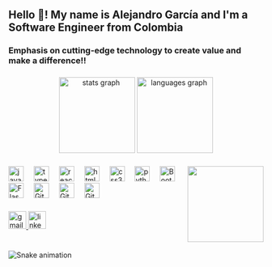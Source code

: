 <h2 align="left">Hello 👋! My name is Alejandro García and I'm a Software Engineer from Colombia</h2>
<h3> Emphasis on cutting-edge technology to create value and make a difference!! </h3>

###

<div align="center">
  <img src="https://github-readme-stats.vercel.app/api?username=maurodesouza&hide_title=false&hide_rank=false&show_icons=true&include_all_commits=true&count_private=true&disable_animations=false&theme=dracula&locale=en&hide_border=false" height="150" alt="stats graph"  />
  <img src="https://github-readme-stats.vercel.app/api/top-langs?username=maurodesouza&locale=en&hide_title=false&layout=compact&card_width=320&langs_count=5&theme=dracula&hide_border=false" height="150" alt="languages graph"  />
</div>

###

<img align="right" height="150" src="https://media.istockphoto.com/id/1470350238/es/vector/desarrollador-de-software-que-trabaja-con-ordenadores.jpg?s=612x612&w=0&k=20&c=2W-Jrc5_y9zfeACclgo9OAMnyHvOOVWGzsfd94tOJc0=" />

###

<div align="left">
  <img src="https://cdn.jsdelivr.net/gh/devicons/devicon/icons/javascript/javascript-original.svg" className="img-fluid" height="30" alt="javascript logo"  />
  <img width="12" />
  <img src="https://cdn.jsdelivr.net/gh/devicons/devicon/icons/typescript/typescript-original.svg" className="img-fluid"  height="30" alt="typescript logo"  />
  <img width="12" />
  <img src="https://cdn.jsdelivr.net/gh/devicons/devicon/icons/react/react-original.svg" className="img-fluid" height="30" alt="react logo"  />
  <img width="12" />
  <img src="https://cdn.jsdelivr.net/gh/devicons/devicon/icons/html5/html5-original.svg" className="img-fluid" height="30" alt="html5 logo"  />
  <img width="12" />
  <img src="https://cdn.jsdelivr.net/gh/devicons/devicon/icons/css3/css3-original.svg" className="img-fluid"  height="30" alt="css3 logo"  />
  <img width="12" />
  <img src="https://cdn.jsdelivr.net/gh/devicons/devicon/icons/python/python-original.svg" className= "img-fluid" height="30" alt="python logo"  />
  <img width="12" />
  <img src="https://getbootstrap.com/docs/5.3/assets/brand/bootstrap-logo.svg" className="img-fluid" alt="Bootstrap logo" height="30" />
  <img width="12" />
  <img src="https://static.cdnlogo.com/logos/f/80/flask.svg" className="img-fluid" alt="Flask logo" height="30" />
  <img width="12" />
  <img src="https://cdn.worldvectorlogo.com/logos/git.svg" className="img-fluid" alt="Git logo" height="30" />
  <img width="12" />
  <img src="https://upload.wikimedia.org/wikipedia/commons/9/91/Octicons-mark-github.svg" className="img-fluid" alt="GitHub logo" height="30" />
  <img width="12" />
  <img src="https://cdn-icons-png.freepik.com/512/12523/12523470.png" className="img-fluid" alt="GitHub logo" height="30" /> 
  <img width="12" />
</div>

###

<div align="left">
  <a href="mailto:agndev93@gmail.com">
  <img src="https://img.shields.io/static/v1?message=Gmail&logo=gmail&label=&color=D14836&logoColor=white&labelColor=&style=for-the-badge" className="img-fluid" height="35" alt="gmail logo" />
  </a>
  <a href="https://www.linkedin.com/in/agndeveloper/" target="_blank">
  <img src="https://img.shields.io/static/v1?message=LinkedIn&logo=linkedin&label=&color=0077B5&logoColor=white&labelColor=&style=for-the-badge" className="img-fluid" height="35" alt="linkedin logo" />
  </a>
</div>

###

<br clear="both">

<img src="https://raw.githubusercontent.com/maurodesouza/maurodesouza/output/snake.svg" alt="Snake animation" />

###
